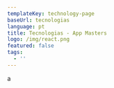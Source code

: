 ```yaml
---
templateKey: technology-page
baseUrl: tecnologias
language: pt
title: Tecnologias - App Masters
logo: /img/react.png
featured: false
tags:
  - ''
---
```

a
